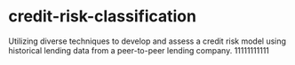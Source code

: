 # credit-risk-classification
Utilizing diverse techniques to develop and assess a credit risk model using historical lending data from a peer-to-peer lending company.
11111111111
